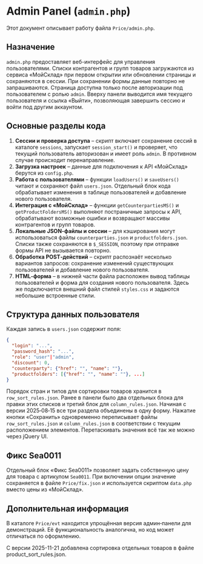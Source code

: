 # Admin Panel (`admin.php`)

Этот документ описывает работу файла `Price/admin.php`.

## Назначение

`admin.php` предоставляет веб-интерфейс для управления пользователями. Списки контрагентов и групп товаров загружаются из сервиса «МойСклад» при первом открытии или обновлении страницы и сохраняются в сессии. При сохранении формы данные повторно не запрашиваются. Страница доступна только после авторизации под пользователем с ролью `admin`.
Вверху панели выводится имя текущего пользователя и ссылка «Выйти», позволяющая завершить сессию и войти под другим аккаунтом.

## Основные разделы кода

1. **Сессии и проверка доступа** – скрипт включает сохранение сессий в каталоге `sessions`, запускает `session_start()` и проверяет, что текущий пользователь авторизован и имеет роль `admin`. В противном случае происходит перенаправление.
2. **Загрузка настроек** – данные для подключения к API «МойСклад» берутся из `config.php`.
3. **Работа с пользователями** – функции `loadUsers()` и `saveUsers()` читают и сохраняют файл `users.json`. Отдельный блок кода обрабатывает изменения в таблице пользователей и добавление нового пользователя.
4. **Интеграция с «МойСклад»** – функции `getCounterpartiesMS()` и `getProductFoldersMS()` выполняют постраничные запросы к API, обрабатывают возможные ошибки и возвращают массивы контрагентов и групп товаров.
5. **Локальные JSON‑файлы и сессии** – для кэширования могут использоваться файлы `counterparties.json` и `productfolders.json`. Списки также сохраняются в `$_SESSION`, поэтому при отправке формы API не вызывается повторно.
6. **Обработка POST‑действий** – скрипт распознаёт несколько вариантов запросов: сохранение изменений существующих пользователей и добавление нового пользователя.
7. **HTML‑форма** – в нижней части файла расположен вывод таблицы пользователей и форма для создания нового пользователя. Здесь же подключается внешний файл стилей `styles.css` и задаются небольшие встроенные стили.

## Структура данных пользователя

Каждая запись в `users.json` содержит поля:

```json
{
  "login": "...",
  "password_hash": "...",
  "role": "user"|"admin",
  "discount": 0,
  "counterparty": {"href": "", "name": ""},
  "productfolders": [{"href": "", "name": ""}, ...]
}
```


Порядок стран и типов для сортировки товаров хранится в `row_sort_rules.json`.
Ранее в панели было два отдельных блока для правки этих списков и третий блок
для `column_rules.json`. Начиная с версии 2025‑08‑15 все три раздела объединены
в одну форму. Нажатие кнопки «Сохранить» одновременно переписывает файлы
`row_sort_rules.json` и `column_rules.json` в соответствии с текущим расположением
элементов. Перетаскивать значения всё так же можно через jQuery UI.

## Фикс Sea0011

Отдельный блок «Фикс Sea0011» позволяет задать собственную цену для товара с
артикулом `Sea0011`. При включении опции значение сохраняется в файле
`Price/fix.json` и используется скриптом `data.php` вместо цены из «МойСклад».

## Дополнительная информация

В каталоге `Price/evt` находится упрощённая версия админ‑панели для демонстраций. Её функциональность аналогична, но код может отличаться по оформлению.

С версии 2025-11-21 добавлена сортировка отдельных товаров в файле product_sort_rules.json.
